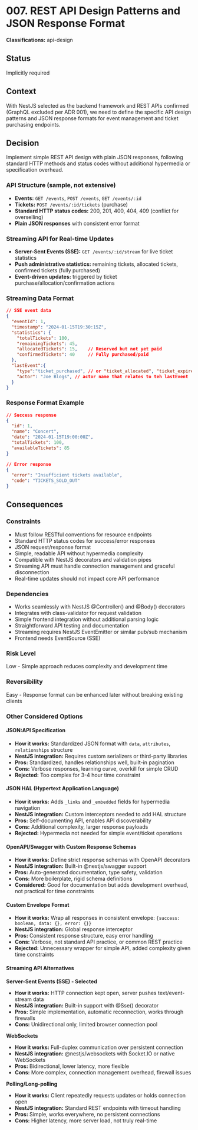 # 007. REST API Design Patterns and JSON Response Format

**Classifications:** api-design

## Status

Implicitly required

## Context

With NestJS selected as the backend framework and REST APIs confirmed (GraphQL excluded per ADR 001), we need to define the specific API design patterns and JSON response formats for event management and ticket purchasing endpoints.

## Decision

Implement simple REST API design with plain JSON responses, following standard HTTP methods and status codes without additional hypermedia or specification overhead.

### API Structure (sample, not extensive)
- **Events:** `GET /events`, `POST /events`, `GET /events/:id`
- **Tickets:** `POST /events/:id/tickets` (purchase)
- **Standard HTTP status codes:** 200, 201, 400, 404, 409 (conflict for overselling)
- **Plain JSON responses** with consistent error format

### Streaming API for Real-time Updates
- **Server-Sent Events (SSE):** `GET /events/:id/stream` for live ticket statistics
- **Push administrative statistics:** remaining tickets, allocated tickets, confirmed tickets (fully purchased)
- **Event-driven updates:** triggered by ticket purchase/allocation/confirmation actions

### Streaming Data Format
```json
// SSE event data
{
  "eventId": 1,
  "timestamp": "2024-01-15T19:30:15Z",
  "statistics": {
    "totalTickets": 100,
    "remainingTickets": 45,
    "allocatedTickets": 15,    // Reserved but not yet paid
    "confirmedTickets": 40     // Fully purchased/paid
  },
  "lastEvent":{
    "type":"ticket_purchased", // or "ticket_allocated", "ticket_expired"
    "actor": "Joe Blogs", // actor name that relates to teh lastEvent
  } 
}
```

### Response Format Example
```json
// Success response
{
  "id": 1,
  "name": "Concert",
  "date": "2024-01-15T19:00:00Z",
  "totalTickets": 100,
  "availableTickets": 85
}

// Error response
{
  "error": "Insufficient tickets available",
  "code": "TICKETS_SOLD_OUT"
}
```

## Consequences

### Constraints 
- Must follow RESTful conventions for resource endpoints
- Standard HTTP status codes for success/error responses
- JSON request/response format
- Simple, readable API without hypermedia complexity
- Compatible with NestJS decorators and validation pipes
- Streaming API must handle connection management and graceful disconnection
- Real-time updates should not impact core API performance

### Dependencies
- Works seamlessly with NestJS @Controller() and @Body() decorators
- Integrates with class-validator for request validation
- Simple frontend integration without additional parsing logic
- Straightforward API testing and documentation
- Streaming requires NestJS EventEmitter or similar pub/sub mechanism
- Frontend needs EventSource (SSE)

### Risk Level
Low - Simple approach reduces complexity and development time

### Reversibility
Easy - Response format can be enhanced later without breaking existing clients

### Other Considered Options

#### JSON:API Specification
- **How it works:** Standardized JSON format with `data`, `attributes`, `relationships` structure
- **NestJS integration:** Requires custom serializers or third-party libraries
- **Pros:** Standardized, handles relationships well, built-in pagination
- **Cons:** Verbose responses, learning curve, overkill for simple CRUD
- **Rejected:** Too complex for 3-4 hour time constraint

#### JSON HAL (Hypertext Application Language)
- **How it works:** Adds `_links` and `_embedded` fields for hypermedia navigation
- **NestJS integration:** Custom interceptors needed to add HAL structure
- **Pros:** Self-documenting API, enables API discoverability
- **Cons:** Additional complexity, larger response payloads
- **Rejected:** Hypermedia not needed for simple event/ticket operations

#### OpenAPI/Swagger with Custom Response Schemas
- **How it works:** Define strict response schemas with OpenAPI decorators
- **NestJS integration:** Built-in @nestjs/swagger support
- **Pros:** Auto-generated documentation, type safety, validation
- **Cons:** More boilerplate, rigid schema definitions
- **Considered:** Good for documentation but adds development overhead, not practical for time constraints

#### Custom Envelope Format
- **How it works:** Wrap all responses in consistent envelope: `{success: boolean, data: {}, error: {}}`
- **NestJS integration:** Global response interceptor
- **Pros:** Consistent response structure, easy error handling
- **Cons:** Verbose, not standard API practice, or common REST practice
- **Rejected:** Unnecessary wrapper for simple API, added complexity given time constraints

#### Streaming API Alternatives

**Server-Sent Events (SSE) - Selected**
- **How it works:** HTTP connection kept open, server pushes text/event-stream data
- **NestJS integration:** Built-in support with @Sse() decorator
- **Pros:** Simple implementation, automatic reconnection, works through firewalls
- **Cons:** Unidirectional only, limited browser connection pool

**WebSockets**
- **How it works:** Full-duplex communication over persistent connection
- **NestJS integration:** @nestjs/websockets with Socket.IO or native WebSockets
- **Pros:** Bidirectional, lower latency, more flexible
- **Cons:** More complex, connection management overhead, firewall issues

**Polling/Long-polling**
- **How it works:** Client repeatedly requests updates or holds connection open
- **NestJS integration:** Standard REST endpoints with timeout handling
- **Pros:** Simple, works everywhere, no persistent connections
- **Cons:** Higher latency, more server load, not truly real-time 